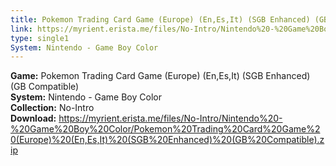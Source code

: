 ```yaml
---
title: Pokemon Trading Card Game (Europe) (En,Es,It) (SGB Enhanced) (GB Compatible)
link: https://myrient.erista.me/files/No-Intro/Nintendo%20-%20Game%20Boy%20Color/Pokemon%20Trading%20Card%20Game%20(Europe)%20(En,Es,It)%20(SGB%20Enhanced)%20(GB%20Compatible).zip
type: single1
System: Nintendo - Game Boy Color
---
```

<b>Game:</b> Pokemon Trading Card Game (Europe) (En,Es,It) (SGB Enhanced) (GB Compatible)<br>
<b>System:</b> Nintendo - Game Boy Color<br>
<b>Collection:</b> No-Intro<br>
<b>Download:</b> https://myrient.erista.me/files/No-Intro/Nintendo%20-%20Game%20Boy%20Color/Pokemon%20Trading%20Card%20Game%20(Europe)%20(En,Es,It)%20(SGB%20Enhanced)%20(GB%20Compatible).zip